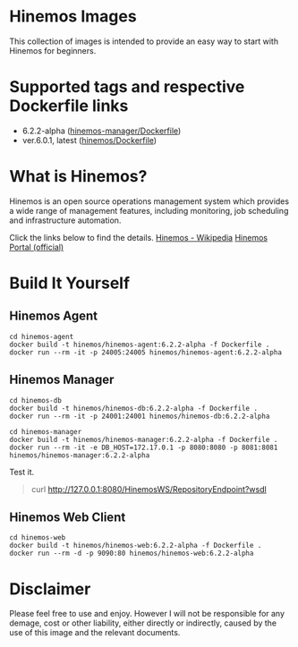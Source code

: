 
# Hinemos Images

This collection of images is intended to provide an easy way to start with Hinemos for beginners.


# Supported tags and respective Dockerfile links
- 6.2.2-alpha ([hinemos-manager/Dockerfile](https://github.com/pango853/hinemos-docker/hinemos-manager/Dockerfile))
- ver.6.0.1, latest ([hinemos/Dockerfile](https://github.com/pango853/docker-images/blob/master/hinemos/Dockerfile))


# What is Hinemos?
Hinemos is an open source operations management system which provides a wide range of management features, including monitoring, job scheduling and infrastructure automation.

Click the links below to find the details.
[Hinemos - Wikipedia](https://wikipedia.org/wiki/Hinemos)
[Hinemos Portal (official)](http://www.hinemos.info/)


# Build It Yourself
## Hinemos Agent
```
cd hinemos-agent
docker build -t hinemos/hinemos-agent:6.2.2-alpha -f Dockerfile .
docker run --rm -it -p 24005:24005 hinemos/hinemos-agent:6.2.2-alpha
```

## Hinemos Manager
```
cd hinemos-db
docker build -t hinemos/hinemos-db:6.2.2-alpha -f Dockerfile .
docker run --rm -it -p 24001:24001 hinemos/hinemos-db:6.2.2-alpha
```

```
cd hinemos-manager
docker build -t hinemos/hinemos-manager:6.2.2-alpha -f Dockerfile .
docker run --rm -it -e DB_HOST=172.17.0.1 -p 8080:8080 -p 8081:8081 hinemos/hinemos-manager:6.2.2-alpha
```

Test it.
> curl http://127.0.0.1:8080/HinemosWS/RepositoryEndpoint?wsdl

## Hinemos Web Client

```
cd hinemos-web
docker build -t hinemos/hinemos-web:6.2.2-alpha -f Dockerfile .
docker run --rm -d -p 9090:80 hinemos/hinemos-web:6.2.2-alpha
```

# Disclaimer

Please feel free to use and enjoy. However I will not be responsible for any demage, cost or other liability, either directly or indirectly, caused by the use of this image and the relevant documents.

